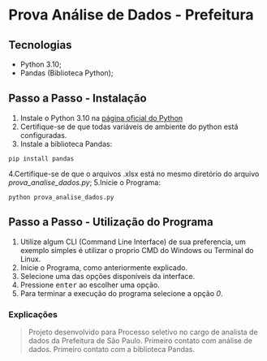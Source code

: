 # Prova Análise de Dados - Prefeitura

## Tecnologias
- Python 3.10;
- Pandas (Biblioteca Python);

## Passo a Passo - Instalação
1. Instale o Python 3.10 na [página oficial do Python](https://www.python.org/downloads/)
2. Certifique-se de que todas variáveis de ambiente do python está configuradas.
3. Instale a biblioteca Pandas:
```CMD
pip install pandas
```
4.Certifique-se de que o arquivos .xlsx está no mesmo diretório do arquivo *prova_analise_dados.py*;
5.Inicie o Programa:
```CMD
python prova_analise_dados.py
```

## Passo a Passo - Utilização do Programa
1. Utilize algum CLI (Command Line Interface) de sua preferencia, um exemplo simples é utilizar o proprio CMD do Windows ou Terminal do Linux.
2. Inicie o Programa, como anteriormente explicado.
3. Selecione uma das opções disponíveis da interface.
4. Pressione <kbd>enter</kbd> ao escolher uma opção.
5. Para terminar a execução do programa selecione a opção *0*.

### Explicações
> Projeto desenvolvido para Processo seletivo no cargo de analista de dados da Prefeitura de São Paulo.
> Primeiro contato com análise de dados.
> Primeiro contato com a biblioteca Pandas.
